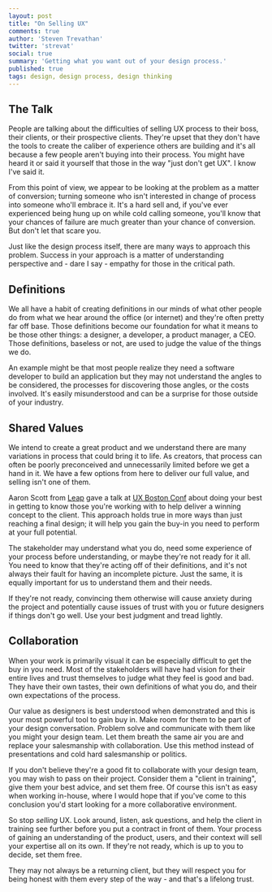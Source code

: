 ```yaml
---
layout: post
title: "On Selling UX"
comments: true
author: 'Steven Trevathan'
twitter: 'strevat'
social: true
summary: 'Getting what you want out of your design process.'
published: true
tags: design, design process, design thinking
---
```


## The Talk

People are talking about the difficulties of selling UX process to their boss, their clients, or their prospective clients. They're upset that they don't have the tools to create the caliber of experience others are building and it's all because a few people aren't buying into their process. You might have heard it or said it yourself that those in the way "just don't get UX". I know I've said it.

From this point of view, we appear to be looking at the problem as a matter of conversion; turning someone who isn't interested in change of process into someone who'll embrace it. It's a hard sell and, if you've ever experienced being hung up on while cold calling someone, you'll know that your chances of failure are much greater than your chance of conversion. But don't let that scare you.

Just like the design process itself, there are many ways to approach this problem. Success in your approach is a matter of understanding perspective and - dare I say - empathy for those in the critical path.


## Definitions

We all have a habit of creating definitions in our minds of what other people do from what we hear around the office (or internet) and they're often pretty far off base. Those definitions become our foundation for what it means to be those other things: a designer, a developer, a product manager, a CEO. Those definitions, baseless or not, are used to judge the value of the things we do.

An example might be that most people realize they need a software developer to build an application but they may not understand the angles to be considered, the processes for discovering those angles, or the costs involved. It's easily misunderstood and can be a surprise for those outside of your industry.


## Shared Values

We intend to create a great product and we understand there are many variations in process that could bring it to life. As creators, that process can often be poorly preconceived and unnecessarily limited before we get a hand in it. We have a few options from here to deliver our full value, and selling isn't one of them.

Aaron Scott from [Leap](http://leap.agency/) gave a talk at [UX Boston Conf](http://www.meetup.com/uxboston/events/136304392/) about doing your best in getting to know those you're working with to help deliver a winning concept to the client. This approach holds true in more ways than just reaching a final design; it will help you gain the buy-in you need to perform at your full potential.

The stakeholder may understand what you do, need some experience of your process before understanding, or maybe they're not ready for it all. You need to know that they're acting off of their definitions, and it's not always their fault for having an incomplete picture. Just the same, it is equally important for us to understand them and their needs.

If they're not ready, convincing them otherwise will cause anxiety during the project and potentially cause issues of trust with you or future designers if things don't go well. Use your best judgment and tread lightly.


## Collaboration

When your work is primarily visual it can be especially difficult to get the buy in you need. Most of the stakeholders will have had vision for their entire lives and trust themselves to judge what they feel is good and bad. They have their own tastes, their own definitions of what you do, and their own expectations of the process.

Our value as designers is best understood when demonstrated and this is your most powerful tool to gain buy in. Make room for them to be part of your design conversation. Problem solve and communicate with them like you might your design team. Let them breath the same air you are and replace your salesmanship with collaboration. Use this method instead of presentations and cold hard salesmanship or politics.

If you don't believe they're a good fit to collaborate with your design team, you may wish to pass on their project. Consider them a "client in training", give them your best advice, and set them free. Of course this isn't as easy when working in-house, where I would hope that if you've come to this conclusion you'd start looking for a more collaborative environment.

So stop *selling* UX. Look around, listen, ask questions, and help the client in training see further before you put a contract in front of them. Your process of gaining an understanding of the product, users, and their context will sell your expertise all on its own. If they're not ready, which is up to you to decide, set them free.

They may not always be a returning client, but they will respect you for being honest with them every step of the way - and that's a lifelong trust.